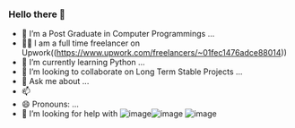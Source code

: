 ### Hello there 👋

- 🔭 I’m a Post Graduate in Computer Programmings ...
- 👨‍💻 I am a full time freelancer on Upwork((https://www.upwork.com/freelancers/~01fec1476adce88014))
- 🌱 I’m currently learning Python ...
- 👯 I’m looking to collaborate on Long Term Stable Projects ... 
- 💬 Ask me about ...
- 📫 
- 😄 Pronouns: ...
 - 🤔 I’m looking for help with ![image](https://github.com/sdupworkuser/sdupworkuser/assets/27762337/7f12f059-fd9c-4c51-a475-693b245c4110)![image](https://github.com/sdupworkuser/sdupworkuser/assets/27762337/80303847-ec08-43e9-a6ee-48d04ba07613)
![image](https://github.com/sdupworkuser/sdupworkuser/assets/27762337/8639b087-35ae-4917-9e07-a4b60ed5b741)


<!--
**sdupworkuser/sdupworkuser** is a ✨ _special_ ✨ repository because its `README.md` (this file) appears on your GitHub profile.

Here are some ideas to get you started:

- 🔭 I’m currently working on ...
- 🌱 I’m currently learning ...
- 👯 I’m looking to collaborate on ...
- 🤔 I’m looking for help with ...
- 💬 Ask me about ...
- 📫 How to reach me: ...
- 😄 Pronouns: ...
- ⚡ Fun fact: ...
-->
